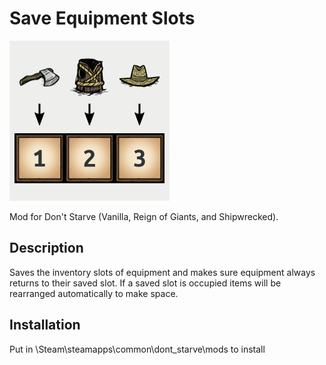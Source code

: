 # Save Equipment Slots
![modicon](save-equipment-slots/images/modicon.png?raw=true "modicon")

Mod for Don't Starve (Vanilla, Reign of Giants, and Shipwrecked).

## Description
Saves the inventory slots of equipment and makes sure equipment always returns to their saved slot. If a saved slot is occupied items will be rearranged automatically to make space.

## Installation
Put in \Steam\steamapps\common\dont_starve\mods to install
